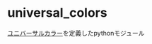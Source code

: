 # universal_colors
[ユニバーサルカラー](https://ja.wikipedia.org/wiki/%E3%82%AB%E3%83%A9%E3%83%BC%E3%83%A6%E3%83%8B%E3%83%90%E3%83%BC%E3%82%B5%E3%83%AB%E3%83%87%E3%82%B6%E3%82%A4%E3%83%B3)を定義したpythonモジュール
